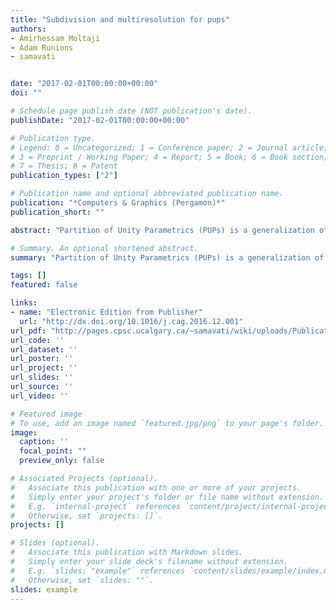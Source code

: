 ```yaml
---
title: "Subdivision and multiresolution for pups"
authors:
- Amirhessam Moltaji
- Adam Runions
- samavati


date: "2017-02-01T00:00:00+00:00"
doi: ""

# Schedule page publish date (NOT publication's date).
publishDate: "2017-02-01T00:00:00+00:00"

# Publication type.
# Legend: 0 = Uncategorized; 1 = Conference paper; 2 = Journal article;
# 3 = Preprint / Working Paper; 4 = Report; 5 = Book; 6 = Book section;
# 7 = Thesis; 8 = Patent
publication_types: ["2"]

# Publication name and optional abbreviated publication name.
publication: "*Computers & Graphics (Pergamon)*"
publication_short: ""

abstract: "Partition of Unity Parametrics (PUPs) is a generalization of NURBS that permits the use of arbitrary basis functions to model parametric curves and surfaces. An interesting problem for PUPs is the identification of subdivision, reverse subdivision, and multiresolution schemes for this recently developed and flexible class of parametric curves and surfaces.In this paper, we introduce a systematic approach to derive uniform subdivision schemes for PUPs curves and tensor-product surfaces. Our approach formulates PUPs subdivision as a least squares problem. This allows us to find exact subdivision filters for refinable basis functions and optimal approximate schemes for irrefinable ones. Additionally, we derive PUPs multiresolution masks based on their subdivision filters. We formulate the problem as a constrained least squares optimization, such that the resulting multiresolution schemes are banded and optimal in …"

# Summary. An optional shortened abstract.
summary: "Partition of Unity Parametrics (PUPs) is a generalization of NURBS that permits the use of arbitrary basis functions to model parametric curves and surfaces. An interesting problem for PUPs is the identification of subdivision, reverse subdivision, and multiresolution schemes for this recently developed and flexible class of parametric curves and surfaces.In this paper, we introduce a systematic approach to derive uniform subdivision schemes for PUPs curves and tensor-product surfaces. Our appro..."

tags: []
featured: false

links:
- name: "Electronic Edition from Publisher"
  url: "http://dx.doi.org/10.1016/j.cag.2016.12.001"
url_pdf: "http://pages.cpsc.ucalgary.ca/~samavati/wiki/uploads/Publications/pdfs/subdivpups-cag-moltaji2017.pdf"
url_code: ''
url_dataset: ''
url_poster: ''
url_project: ''
url_slides: ''
url_source: ''
url_video: ''

# Featured image
# To use, add an image named `featured.jpg/png` to your page's folder. 
image:
  caption: ''
  focal_point: ""
  preview_only: false

# Associated Projects (optional).
#   Associate this publication with one or more of your projects.
#   Simply enter your project's folder or file name without extension.
#   E.g. `internal-project` references `content/project/internal-project/index.md`.
#   Otherwise, set `projects: []`.
projects: []

# Slides (optional).
#   Associate this publication with Markdown slides.
#   Simply enter your slide deck's filename without extension.
#   E.g. `slides: "example"` references `content/slides/example/index.md`.
#   Otherwise, set `slides: ""`.
slides: example
---
```

